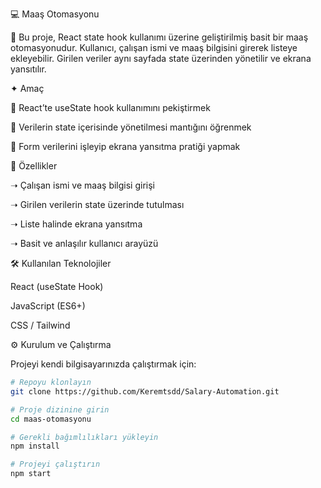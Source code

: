 💻 Maaş Otomasyonu

🔹 Bu proje, React state hook kullanımı üzerine geliştirilmiş basit bir maaş otomasyonudur.
Kullanıcı, çalışan ismi ve maaş bilgisini girerek listeye ekleyebilir. Girilen veriler aynı sayfada state üzerinden yönetilir ve ekrana yansıtılır.

✦ Amaç

🔹 React’te useState hook kullanımını pekiştirmek

🔹 Verilerin state içerisinde yönetilmesi mantığını öğrenmek

🔹 Form verilerini işleyip ekrana yansıtma pratiği yapmak

🚀 Özellikler

➝ Çalışan ismi ve maaş bilgisi girişi

➝ Girilen verilerin state üzerinde tutulması

➝ Liste halinde ekrana yansıtma

➝ Basit ve anlaşılır kullanıcı arayüzü

🛠 Kullanılan Teknolojiler

React (useState Hook)

JavaScript (ES6+)

CSS / Tailwind 

⚙️ Kurulum ve Çalıştırma

Projeyi kendi bilgisayarınızda çalıştırmak için:

```bash
# Repoyu klonlayın
git clone https://github.com/Keremtsdd/Salary-Automation.git
```
```bash
# Proje dizinine girin
cd maas-otomasyonu
```
```bash
# Gerekli bağımlılıkları yükleyin
npm install
```
```bash
# Projeyi çalıştırın
npm start
```
